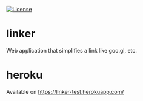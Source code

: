 [![License](https://img.shields.io/badge/license-MIT-green.svg)](https://github.com/SolidaSlOl/linker/blob/master/LICENSE.md)


# linker
Web application that simplifies a link like goo.gl, etc.

# heroku
Available on https://linker-test.herokuapp.com/
